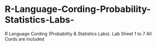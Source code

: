 # R-Language-Cording-Probability-Statistics-Labs-
R Language Cording (Probability &amp; Statistics Labs). Lab Sheet 1 to 7 All Cords are included
